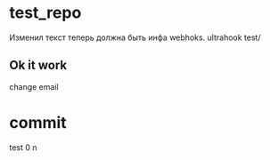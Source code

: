 # test_repo
Изменил текст теперь должна быть инфа webhoks.
ultrahook test/
## Ok it work
change email 
# commit 
test 0
n

